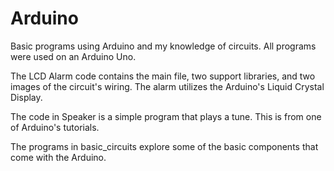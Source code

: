# Arduino
Basic programs using Arduino and my knowledge of circuits. All programs were used on an Arduino Uno.

The LCD Alarm code contains the main file, two support libraries, and two images of the circuit's wiring. The alarm utilizes the Arduino's Liquid Crystal Display. 

The code in Speaker is a simple program that plays a tune. This is from one of Arduino's tutorials.

The programs in basic_circuits explore some of the basic components that come with the Arduino. 
